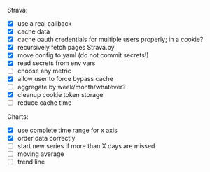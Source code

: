 Strava:

  * [x] use a real callback
  * [x] cache data
  * [x] cache oauth credentials for multiple users properly; in a cookie?
  * [x] recursively fetch pages Strava.py
  * [x] move config to yaml (do not commit secrets!)
  * [x] read secrets from env vars
  * [ ] choose any metric
  * [x] allow user to force bypass cache 
  * [ ] aggregate by week/month/whatever?
  * [x] cleanup cookie token storage
  * [ ] reduce cache time

Charts:

  * [x] use complete time range for x axis
  * [x] order data correctly
  * [ ] start new series if more than X days are missed
  * [ ] moving average
  * [ ] trend line
